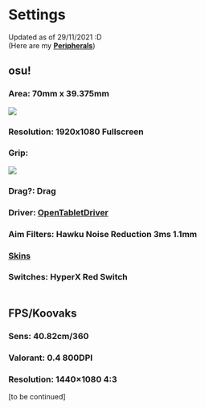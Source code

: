 # Settings
Updated as of 29/11/2021 :D<br>
(Here are my <b><a href="specs.md">Peripherals</a></b>)
## osu!
### Area: 70mm x 39.375mm
![](https://i.imgur.com/eVMkVOE.png)
### Resolution: 1920x1080 Fullscreen
### Grip:
![](https://i.imgur.com/Ls8JD4I.png)
### Drag?: Drag
### Driver: [OpenTabletDriver](https://github.com/OpenTabletDriver/OpenTabletDriver)
### Aim Filters: Hawku Noise Reduction 3ms 1.1mm
### [Skins](https://github.com/rudjx3/skins/blob/main/README.md)
### Switches: HyperX Red Switch<br></br>

## FPS/Koovaks
### Sens: 40.82cm/360
### Valorant: 0.4 800DPI
### Resolution: 1440×1080 4:3
[to be continued]
